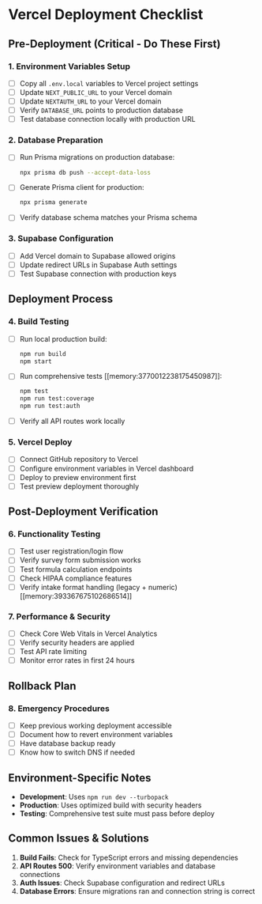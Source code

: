 # Vercel Deployment Checklist

## Pre-Deployment (Critical - Do These First)

### 1. Environment Variables Setup
- [ ] Copy all `.env.local` variables to Vercel project settings
- [ ] Update `NEXT_PUBLIC_URL` to your Vercel domain
- [ ] Update `NEXTAUTH_URL` to your Vercel domain
- [ ] Verify `DATABASE_URL` points to production database
- [ ] Test database connection locally with production URL

### 2. Database Preparation
- [ ] Run Prisma migrations on production database:
  ```bash
  npx prisma db push --accept-data-loss
  ```
- [ ] Generate Prisma client for production:
  ```bash
  npx prisma generate
  ```
- [ ] Verify database schema matches your Prisma schema

### 3. Supabase Configuration
- [ ] Add Vercel domain to Supabase allowed origins
- [ ] Update redirect URLs in Supabase Auth settings
- [ ] Test Supabase connection with production keys

## Deployment Process

### 4. Build Testing
- [ ] Run local production build:
  ```bash
  npm run build
  npm start
  ```
- [ ] Run comprehensive tests [[memory:3770012238175450987]]:
  ```bash
  npm test
  npm run test:coverage
  npm run test:auth
  ```
- [ ] Verify all API routes work locally

### 5. Vercel Deploy
- [ ] Connect GitHub repository to Vercel
- [ ] Configure environment variables in Vercel dashboard
- [ ] Deploy to preview environment first
- [ ] Test preview deployment thoroughly

## Post-Deployment Verification

### 6. Functionality Testing
- [ ] Test user registration/login flow
- [ ] Verify survey form submission works
- [ ] Test formula calculation endpoints
- [ ] Check HIPAA compliance features
- [ ] Verify intake format handling (legacy + numeric) [[memory:393367675102686514]]

### 7. Performance & Security
- [ ] Check Core Web Vitals in Vercel Analytics
- [ ] Verify security headers are applied
- [ ] Test API rate limiting
- [ ] Monitor error rates in first 24 hours

## Rollback Plan

### 8. Emergency Procedures
- [ ] Keep previous working deployment accessible
- [ ] Document how to revert environment variables
- [ ] Have database backup ready
- [ ] Know how to switch DNS if needed

## Environment-Specific Notes

- **Development**: Uses `npm run dev --turbopack`
- **Production**: Uses optimized build with security headers
- **Testing**: Comprehensive test suite must pass before deploy

## Common Issues & Solutions

1. **Build Fails**: Check for TypeScript errors and missing dependencies
2. **API Routes 500**: Verify environment variables and database connections
3. **Auth Issues**: Check Supabase configuration and redirect URLs
4. **Database Errors**: Ensure migrations ran and connection string is correct 